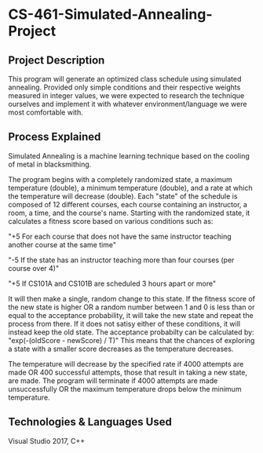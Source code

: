 # CS-461-Simulated-Annealing-Project

## Project Description

This program will generate an optimized class schedule using simulated annealing. Provided only simple conditions and their respective weights measured in integer values, we were expected to research the technique ourselves and implement it with whatever environment/language we were most comfortable with.

## Process Explained

Simulated Annealing is a machine learning technique based on the cooling of metal in blacksmithing.

The program begins with a completely randomized state, a maximum temperature (double), a minimum temperature (double), and a rate at which the temperature will decrease (double). Each "state" of the schedule is composed of 12 different courses, each course containing an instructor, a room, a time, and the course's name. Starting with the randomized state, it calculates a fitness score based on various conditions such as:

"+5 For each course that does not have the same instructor teaching another course at the same time"

"-5 If the state has an instructor teaching more than four courses (per course over 4)"

"+5 If CS101A and CS101B are scheduled 3 hours apart or more"

It will then make a single, random change to this state. If the fitness score of the new state is higher OR a random number between 1 and 0 is less than or equal to the acceptance probability, it will take the new state and repeat the process from there. If it does not satisy either of these conditions, it will instead keep the old state. The acceptance probabilty can be calculated by: "exp(-(oldScore - newScore) / T)" This means that the chances of exploring a state with a smaller score decreases as the temperature decreases.

The temperature will decrease by the specified rate if 4000 attempts are made OR 400 successful attempts, those that result in taking a new state, are made. The program will terminate if 4000 attempts are made unsuccessfully OR the maximum temperature drops below the minimum temperature.

## Technologies & Languages Used

Visual Studio 2017, C++
